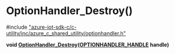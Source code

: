 # OptionHandler_Destroy()

\#include ["azure-iot-sdk-c/c-utility/inc/azure_c_shared_utility/optionhandler.h"](../iot-c-ref-optionhandler-h.md)  

**void [OptionHandler_Destroy](#optionhandler_8h_1a4b32e141221e6cdfaa44ac5e0e87711f)([OPTIONHANDLER_HANDLE](#optionhandler_8h_1a1989d75401220ac319c1fca9a5a2737b) handle)**

